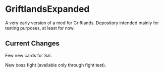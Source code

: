 # GriftlandsExpanded

A very early version of a mod for Griftlands. Depository intended mainly for testing purposes, at least for now.

## Current Changes

Few new cards for Sal.

New boss fight (available only through fight test).